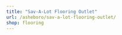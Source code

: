 ```yaml
---
title: "Sav-A-Lot Flooring Outlet"
url: /asheboro/sav-a-lot-flooring-outlet/
shop: flooring
---
```

